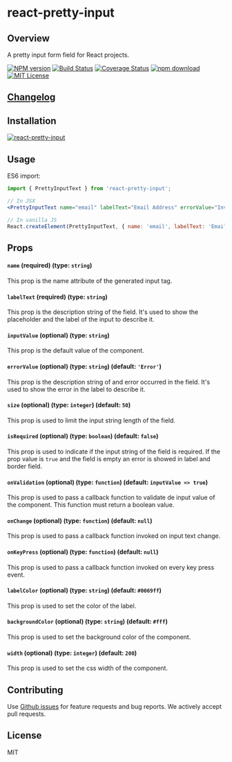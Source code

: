 # react-pretty-input

## Overview
A pretty input form field for React projects.

[![NPM version][npm-image]][npm-url]
[![Build Status][travis-badge]][travis-url]
[![Coverage Status][coverage-badge]][coverage-url]
[![npm download][download-image]][download-url]
[![MIT License][license-badge]][license-url]

## [Changelog](https://github.com/elmao79/react-pretty-input/blob/master/CHANGELOG.md)

## Installation
[![react-pretty-input](https://nodei.co/npm/react-pretty-input.png)](https://npmjs.org/package/react-pretty-input)

## Usage

ES6 import:
```js
import { PrettyInputText } from 'react-pretty-input';
```

```jsx
// In JSX
<PrettyInputText name="email" labelText="Email Address" errorValue="Invalid Email Address" isRequired />

// In vanilla JS
React.createElement(PrettyInputText, { name: 'email', labelText: 'Email Address', errorValue: 'Invalid Email Address', isRequired: true});
```

## Props

#### `name` (required) (type: `string`)
This prop is the name attribute of the generated input tag.

#### `labelText` (required) (type: `string`)
This prop is the description string of the field. It's used to show the placeholder and the label of the input to describe it.

#### `inputValue` (optional) (type: `string`)
This prop is the default value of the component.

#### `errorValue` (optional) (type: `string`) (default: `'Error'`)
This prop is the description string of and error occurred in the field. It's used to show the error in the label to describe it.

#### `size` (optional) (type: `integer`) (default: `50`)
This prop is used to limit the input string length of the field.

#### `isRequired` (optional) (type: `boolean`) (default: `false`)
This prop is used to indicate if the input string of the field is required. If the prop value is `true` and the field is empty an error is showed in label and border field.

#### `onValidation` (optional) (type: `function`) (default: `inputValue => true`)
This prop is used to pass a callback function to validate de input value of the component. This function must return a boolean value.

#### `onChange` (optional) (type: `function`) (default: `null`)
This prop is used to pass a callback function invoked on input text change.

#### `onKeyPress` (optional) (type: `function`) (default: `null`)
This prop is used to pass a callback function invoked on every key press event.

#### `labelColor` (optional) (type: `string`) (default: `#0069ff`)
This prop is used to set the color of the label.

#### `backgroundColor` (optional) (type: `string`) (default: `#fff`)
This prop is used to set the background color of the component.

#### `width` (optional) (type: `integer`) (default: `200`)
This prop is used to set the css width of the component.

## Contributing
Use [Github issues](https://github.com/elmao79/react-pretty-input/issues) for feature requests and bug reports. We actively accept pull requests.

## License

MIT

[npm-image]: https://img.shields.io/npm/v/react-pretty-input.svg?style=flat-square
[npm-url]: http://npmjs.org/package/react-pretty-input
[download-image]: https://img.shields.io/npm/dm/react-pretty-input.svg?style=flat-square
[download-url]: https://npmjs.org/package/react-pretty-input
[license-badge]: https://img.shields.io/npm/l/react-pretty-input.svg?style=flat-square
[license-url]: https://github.com/elmao79/react-pretty-input/blob/master/LICENSE
[coverage-badge]: https://coveralls.io/repos/github/elmao79/react-pretty-input/badge.svg?branch=master
[coverage-url]: https://coveralls.io/github/elmao79/react-pretty-input?branch=master
[travis-badge]: https://travis-ci.org/elmao79/react-pretty-input.svg?branch=master
[travis-url]: https://travis-ci.org/elmao79/react-pretty-input
